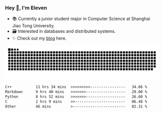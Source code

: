 ### Hey 👋, I'm Eleven

- 📚 Currently a junior student major in Computer Science at Shanghai Jiao Tong University.
- 🗃️ Interested in databases and distributed systems.
- ✨ Check out my [blog](https://el-even-11.github.io/Blog/) here.

![github contribution grid snake animation](https://raw.githubusercontent.com/El-even-11/El-even-11/output/github-contribution-grid-snake.svg)

<!--START_SECTION:waka-->

```text
C++           11 hrs 34 mins  >>>>>>>>>----------------   34.66 %
Markdown      9 hrs 40 mins   >>>>>>>------------------   29.00 %
Python        8 hrs 52 mins   >>>>>>>------------------   26.60 %
C             2 hrs 9 mins    >>-----------------------   06.48 %
Other         46 mins         >------------------------   02.31 %
```

<!--END_SECTION:waka-->
